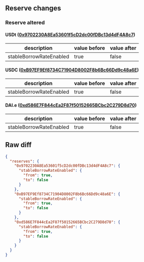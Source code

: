 ## Reserve changes

### Reserve altered

#### USDt ([0x9702230A8Ea53601f5cD2dc00fDBc13d4dF4A8c7](https://snowscan.xyz/address/0x9702230A8Ea53601f5cD2dc00fDBc13d4dF4A8c7))

| description | value before | value after |
| --- | --- | --- |
| stableBorrowRateEnabled | true | false |


#### USDC ([0xB97EF9Ef8734C71904D8002F8b6Bc66Dd9c48a6E](https://snowscan.xyz/address/0xB97EF9Ef8734C71904D8002F8b6Bc66Dd9c48a6E))

| description | value before | value after |
| --- | --- | --- |
| stableBorrowRateEnabled | true | false |


#### DAI.e ([0xd586E7F844cEa2F87f50152665BCbc2C279D8d70](https://snowscan.xyz/address/0xd586E7F844cEa2F87f50152665BCbc2C279D8d70))

| description | value before | value after |
| --- | --- | --- |
| stableBorrowRateEnabled | true | false |


## Raw diff

```json
{
  "reserves": {
    "0x9702230A8Ea53601f5cD2dc00fDBc13d4dF4A8c7": {
      "stableBorrowRateEnabled": {
        "from": true,
        "to": false
      }
    },
    "0xB97EF9Ef8734C71904D8002F8b6Bc66Dd9c48a6E": {
      "stableBorrowRateEnabled": {
        "from": true,
        "to": false
      }
    },
    "0xd586E7F844cEa2F87f50152665BCbc2C279D8d70": {
      "stableBorrowRateEnabled": {
        "from": true,
        "to": false
      }
    }
  }
}
```